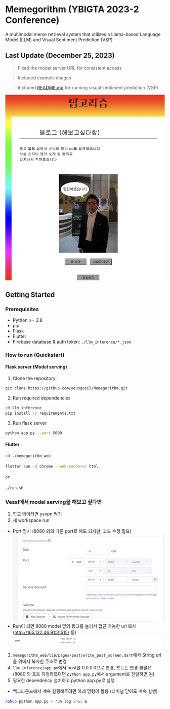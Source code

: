 # Memegorithm (YBIGTA 2023-2 Conference)
A multimodal meme retrieval system that utilizes a Llama-based Language Model (LLM) and Visual Sentiment Prediction (VSP)

## Last Update (December 25, 2023)
> Fixed the model server URL for consistent access

> Included example images

> Included [README.md](./visual_sentiment_prediction/README.md) for running visual sentiment prediction (VSP)

<p align="center">
  <img src="./assets/example.png" width="600" />
</p>

<!-- ![Example image](./assets/example.png) -->


## Getting Started
### Prerequisites

- Python >= 3.8
- pip
- Flask
- Flutter
- Firebase database & auth token: `./llm_inference/*.json`

### How to run (Quickstart)

#### Flask server (Model serving)

1. Clone the repository:

```sh
git clone https://github.com/youngosil/Memegorithm.git
```

2. Run required dependencies
```sh
cd llm_inference
pip install -r requirements.txt
```

3. Run flask server
```sh
python app.py --port 5000
```

#### Flutter

```sh
cd ./memegorithm_web

flutter run -d chrome --web-renderer html

or

./run.sh
```

### Vessl에서 model serving을 해보고 싶다면
1. 학교 밖이라면 ysvpn 켜기
2. 새 workspace run
- Port 명시 (8080 외의 다른 port로 해도 되지만, 코드 수정 필요)
![Workspace run](./assets/workspace.png)
- Run이 되면 8080 model 옆의 링크를 눌러서 접근 가능한 url 복사 (http://165.132.46.91:31515/ 등)
![Find port](./assets/port.png)
3. `memegorithm_web/lib/pages/post/write_post_screen.dart`에서 String url을 위에서 복사한 주소로 변경
4. `llm_inference/app.py`에서 host를 0.0.0.0으로 변경, 포트는 변경 불필요 (8080 외 포트 지정하였다면 `python app.py`에서 argument로 전달하면 됨)
5. 필요한 dependency 설치하고 python app.py로 실행
- 백그라운드에서 계속 실행해두려면 아래 명령어 활용 (터미널 닫아도 계속 실행)
```sh
nohup python app.py > run.log 2>&1 &
```